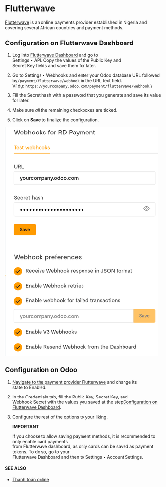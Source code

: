 # Flutterwave

[Flutterwave](https://flutterwave.com/) is an online payments provider established in Nigeria and\
covering several African countries and payment methods.

## Configuration on Flutterwave Dashboard

1. Log into [Flutterwave Dashboard](https://dashboard.flutterwave.com/) and go to\
   Settings ‣ API. Copy the values of the Public Key and\
   Secret Key fields and save them for later.
2. Go to Settings ‣ Webhooks and enter your Odoo database URL followed by`/payment/flutterwave/webhook` in the URL text field.\
   Ví dụ: `https://yourcompany.odoo.com/payment/flutterwave/webhook`.\

3. Fill the Secret hash with a password that you generate and save its value for later.
4. Make sure _all_ the remaining checkboxes are ticked.
5. Click on **Save** to finalize the configuration.

![Cài đặt Flutterwave](../../../_images/flutterwave-settings.png)

## Configuration on Odoo

1. [Navigate to the payment provider Flutterwave](../payment_providers.md#payment-providers-add-new) and change its\
   state to Enabled.
2. In the Credentials tab, fill the Public Key, Secret Key, and\
   Webhook Secret with the values you saved at the step[Configuration on Flutterwave Dashboard](flutterwave.md#payment-providers-flutterwave-configure-dashboard).
3.  Configure the rest of the options to your liking.

    **IMPORTANT**

    If you choose to allow saving payment methods, it is recommended to only enable card payments\
    from Flutterwave dashboard, as only cards can be saved as payment tokens. To do so, go to your\
    Flutterwave Dashboard and then to Settings ‣ Account Settings.

#### SEE ALSO

* [Thanh toán online](../payment_providers.md)
